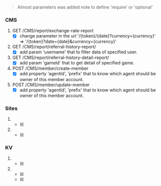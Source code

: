 > Almost parameters was added note to define 'require' or 'optional'
> 

### CMS
1. GET /CMS/report/exchange-rate-report
    - [x] change parameter in the url '/{token}/{date}?currency={currency}' => '/{token}?date={date}&currency={currency}'
    
2. GET /CMS/report/referral-history-report/
    - [x] add param 'username' that to filter data of specified user.

3. GET /CMS/report/referral-history-detail-report/
    - [x] add param 'gameId' that to get detail of specified game.

4. POST /CMS/member/create-member
    - [x] add property 'agentId', 'prefix' that to know which agent should be owner of this member account.

5. POST /CMS/member/update-member
    - [x] add property 'agentId', 'prefix' that to know which agent should be owner of this member account.

### Sites

1. 
    - [x] 
  
2. 
    - [x] 


### KV
1. 
    - [x] 
  
2. 
    - [x] 
    - [x] 

    
